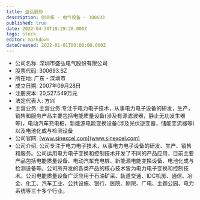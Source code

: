 ```yaml
---
title: 盛弘股份
description: 创业板 - 电气设备 - 300693
published: true
date: 2022-04-30T19:29:28.000Z
tags: stock
editor: markdown
dateCreated: 2022-01-01T00:00:00.000Z
---
```


- 公司名称: 深圳市盛弘电气股份有限公司
- 股票代码: 300693.SZ
- 所在地: 广东 - 深圳市
- 成立日期: 2007年09月28日
- 注册资本: 20,527.549万元
- 法定代表人: 方兴
- 主营业务: 主营业务:专注于电力电子技术，从事电力电子设备的研发，生产，销售和服务产品主要包括电能质量设备(涉及有源滤波器，静止无功发生器等)，电动汽车充电桩，新能源电能变换设备(涉及光伏逆变器，储能变流器等)以及电池化成与检测设备
- 公司官网: [www.sinexcel.com](www.sinexcel.com)
- 公司介绍: 公司专注于电力电子技术，从事电力电子设备的研发、生产、销售和服务。公司运用电力电子变换和控制技术开发了不同的产品应用，目前主要产品包括电能质量设备、电动汽车充电桩、新能源电能变换设备、电池化成与检测设备等。公司所开发的各类产品的核心技术皆为电力电子变换和控制技术。公司电能质量设备广泛应用于石油矿采、轨道交通、IDC机房、通信、冶金、化工、汽车工业、公共设施、银行、医院、剧院、广电、主题公园、电力系统等三十多个行业。


